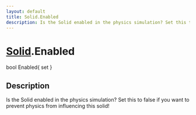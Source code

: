 ```yaml
---
layout: default
title: Solid.Enabled
description: Is the Solid enabled in the physics simulation? Set this to false if you want to prevent physics from influencing this solid!
---
```

# [Solid]({{site.url}}/Pages/StereoKit/Solid.html).Enabled

<div class='signature' markdown='1'>
bool Enabled{ set }
</div>

## Description
Is the Solid enabled in the physics simulation? Set this
to false if you want to prevent physics from influencing this
solid!


